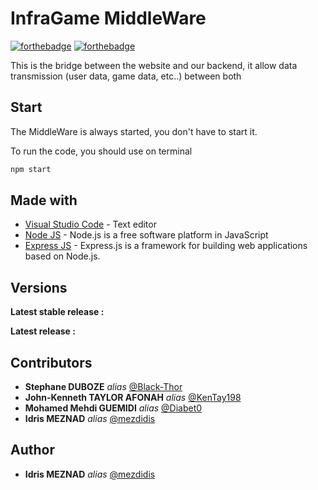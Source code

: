 # InfraGame MiddleWare

[![forthebadge](https://forthebadge.com/images/badges/made-with-javascript.svg)](https://forthebadge.com) [![forthebadge](https://forthebadge.com/images/badges/uses-git.svg)](https://forthebadge.com)

This is the bridge between the website and our backend, it allow data transmission (user data, game data, etc..) between both 


## Start  
The MiddleWare is always started, you don't have to start it. 

To run the code, you should use on terminal 
```bash 
npm start
```



## Made with

* [Visual Studio Code](https://code.visualstudio.com/) - Text editor
* [Node JS](https://nodejs.org/en/) - Node.js is a free software platform in JavaScript
* [Express JS](https://expressjs.com/fr/) - Express.js is a framework for building web applications based on Node.js.



## Versions

**Latest stable release :** 

**Latest release :** 


## Contributors 

* **Stephane DUBOZE** _alias_ [@Black-Thor](https://github.com/Black-Thor)
* **John-Kenneth TAYLOR AFONAH** _alias_ [@KenTay198](https://github.com/KenTay198)
* **Mohamed Mehdi GUEMIDI** _alias_ [@Diabet0](https://github.com/Diabet0)
* **Idris MEZNAD** _alias_ [@mezdidis](https://github.com/mezdidis)


## Author

* **Idris MEZNAD** _alias_ [@mezdidis](https://github.com/mezdidis)


